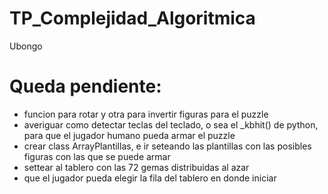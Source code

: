 # TP_Complejidad_Algoritmica
Ubongo
# Queda pendiente:
- funcion para rotar y otra para invertir figuras para el puzzle
- averiguar como detectar teclas del teclado, o sea el _kbhit() de python, para que el jugador humano pueda armar el puzzle
- crear class ArrayPlantillas, e ir seteando las plantillas con las posibles figuras con las que se puede armar
- settear al tablero con las 72 gemas distribuidas al azar
- que el jugador pueda elegir la fila del tablero en donde iniciar

